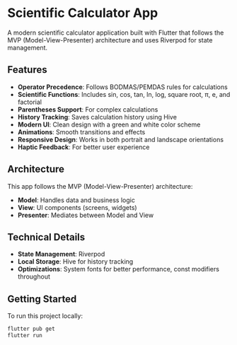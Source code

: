 # Scientific Calculator App

A modern scientific calculator application built with Flutter that follows the MVP (Model-View-Presenter) architecture and uses Riverpod for state management.

## Features

- **Operator Precedence**: Follows BODMAS/PEMDAS rules for calculations
- **Scientific Functions**: Includes sin, cos, tan, ln, log, square root, π, e, and factorial
- **Parentheses Support**: For complex calculations
- **History Tracking**: Saves calculation history using Hive
- **Modern UI**: Clean design with a green and white color scheme
- **Animations**: Smooth transitions and effects
- **Responsive Design**: Works in both portrait and landscape orientations
- **Haptic Feedback**: For better user experience

## Architecture

This app follows the MVP (Model-View-Presenter) architecture:
- **Model**: Handles data and business logic
- **View**: UI components (screens, widgets)
- **Presenter**: Mediates between Model and View

## Technical Details

- **State Management**: Riverpod
- **Local Storage**: Hive for history tracking
- **Optimizations**: System fonts for better performance, const modifiers throughout

## Getting Started

To run this project locally:

```bash
flutter pub get
flutter run
```
